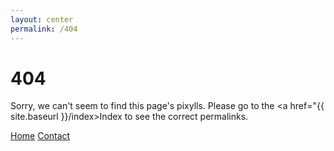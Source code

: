 ```yaml
---
layout: center
permalink: /404
---
```


# 404

Sorry, we can't seem to find this page's pixylls. Please go to the <a href="{{ site.baseurl }}/index>Index</a> to see the correct permalinks.

<div class="mt3">
  <a href="{{ site.baseurl }}/" class="button button-blue button-big">Home</a>
  <a href="{{ site.baseurl }}/contact/" class="button button-blue button-big">Contact</a>
</div>
